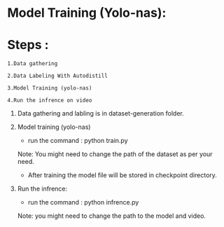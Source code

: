 # Model Training (Yolo-nas):

# Steps :

	1.Data gathering
	
	2.Data Labeling With Autodistill
	
	3.Model Training (yolo-nas)
	
	4.Run the infrence on video
	
	
1. Data gathering and labling is in dataset-generation folder.

2. Model training (yolo-nas)

	* run the command : python train.py
	
	Note: You might need to change the path of the dataset as per your need.
	
	* After training the model file will be stored in checkpoint directory.
	
3. Run the infrence:

	* run the command : python infrence.py
	
	Note: you might need to change the path to the model and video.
	

	

